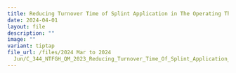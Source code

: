 ```yaml
---
title: Reducing Turnover Time of Splint Application in The Operating Theatre
date: 2024-04-01
layout: file
description: ""
image: ""
variant: tiptap
file_url: /files/2024 Mar to 2024
  Jun/C_344_NTFGH_QM_2023_Reducing_Turnover_Time_Of_Splint_Application_In_The_Operating_Theatre.pdf
---
```


